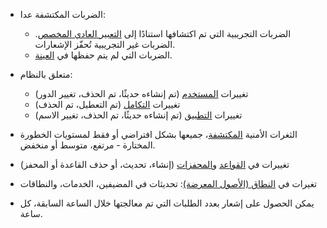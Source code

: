 * الضربات المكتشفة عدا:
    * الضربات التجريبية التي تم اكتشافها استنادًا إلى [التعبير العادي المخصص](../../rules/regex-rule.md). الضربات غير التجريبية تُحفّز الإشعارات.
    * الضربات التي لم يتم حفظها في [العينة](../../events/analyze-attack.md#sampling-of-hits).
    
* متعلق بالنظام:
    * تغييرات [المستخدم](../../../user-guides/settings/users.md) (تم إنشاءه حديثًا، تم الحذف، تغيير الدور)
    * تغييرات [التكامل](integrations-intro.md) (تم التعطيل، تم الحذف)
    * تغييرات [التطبيق](../../../user-guides/settings/applications.md) (تم إنشاءه حديثًا، تم الحذف، تغيير الاسم)

* الثغرات الأمنية [المكتشفة](../../../glossary-en.md#vulnerability)، جميعها بشكل افتراضي أو فقط لمستويات الخطورة المختارة - مرتفع، متوسط أو منخفض.
* تغييرات في [القواعد](../../../user-guides/rules/rules.md) و[المحفزات](../../../user-guides/triggers/triggers.md) (إنشاء، تحديث، أو حذف القاعدة أو المحفز)
* تغيرات في [النطاق (الأصول المعرضة)](../../scanner.md): تحديثات في المضيفين، الخدمات، والنطاقات
* يمكن الحصول على إشعار بعدد الطلبات التي تم معالجتها خلال الساعة السابقة، كل ساعة.
